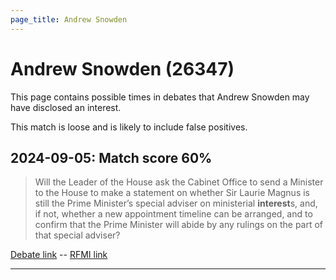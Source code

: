 ```yaml
---
page_title: Andrew Snowden
---
```


# Andrew Snowden  (26347)

This page contains possible times in debates that Andrew Snowden may have disclosed an interest.

This match is loose and is likely to include false positives. 



## 2024-09-05: Match score 60%

>Will the Leader of the House ask the Cabinet Office to send a Minister to the House to make a statement on whether Sir Laurie Magnus is still the Prime Minister’s special adviser on ministerial **interest**s, and, if not, whether a new appointment timeline can be arranged, and to confirm that the Prime Minister will abide by any rulings on the part of that special adviser?

[Debate link](https://www.theyworkforyou.com/debates/?id=2024-09-05b.449.4)  --  [RFMI link](https://www.theyworkforyou.com/mp/26347/register)


---

